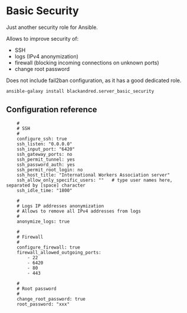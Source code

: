 Basic Security
==============

Just another security role for Ansible.

Allows to improve security of:
- SSH
- logs (IPv4 anonymization)
- firewall (blocking incoming connections on unknown ports)
- change root password

Does not include fail2ban configuration, as it has a good dedicated role.

```bash
ansible-galaxy install blackandred.server_basic_security
```

Configuration reference
-----------------------

```yamlex
    #
    # SSH
    #
    configure_ssh: true
    ssh_listen: "0.0.0.0"
    ssh_input_port: "6420"
    ssh_gateway_ports: no
    ssh_permit_tunnel: yes
    ssh_password_auth: yes
    ssh_permit_root_login: no
    ssh_host_title: "International Workers Association server"
    ssh_allow_only_specific_users: ""   # type user names here, separated by [space] character
    ssh_idle_time: "1800"

    #
    # Logs IP addresses anonymization
    # Allows to remove all IPv4 addresses from logs
    #
    anonymize_logs: true

    #
    # Firewall
    #
    configure_firewall: true
    firewall_allowed_outgoing_ports:
        - 22
        - 6420
        - 80
        - 443

    #
    # Root password
    #
    change_root_password: true
    root_password: "xxx"
```
